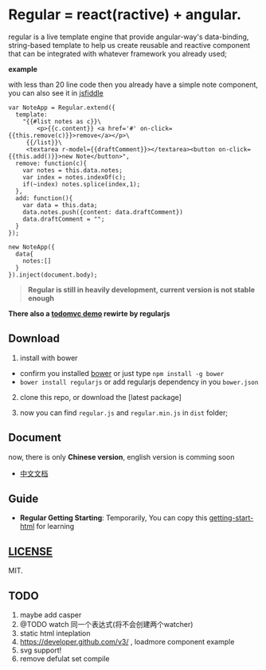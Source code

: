 # Regular = react(ractive) + angular.

regular is a live template engine that provide angular-way's data-binding, string-based template to help us create reusable and reactive component that can be integrated with whatever framework you already used;

__example__

with less than 20 line code then you already have a simple note component, you can also see it in [jsfiddle](http://jsfiddle.net/leeluolee/e6yD3/)

```
var NoteApp = Regular.extend({
  template: 
    "{{#list notes as c}}\
        <p>{{c.content}} <a href='#' on-click={{this.remove(c)}}>remove</a></p>\
     {{/list}}\
     <textarea r-model={{draftComment}}></textarea><button on-click={{this.add()}}>new Note</button>",
  remove: function(c){
    var notes = this.data.notes;
    var index = notes.indexOf(c);
    if(~index) notes.splice(index,1);
  },
  add: function(){
    var data = this.data;
    data.notes.push({content: data.draftComment})
    data.draftComment = "";
  }
});

new NoteApp({
  data{
    notes:[]
  }
}).inject(document.body);
```


> __Regular is still in heavily development, current version is not stable enough__

__There also a  [todomvc demo](http://jsfiddle.net/leeluolee/5Err9/) rewirte by regularjs__


## Download

1. install with bower 
  * confirm you installed [bower](https://github.com/bower/bower) or just type `npm install -g bower`
  * `bower install regularjs` or add regularjs dependency in you `bower.json`

2. clone this repo, or download the [latest package]

3. now you can find `regular.js` and `regular.min.js` in `dist` folder;


## Document

now, there is only __Chinese version__, english version is comming soon

* [中文文档](https://github.com/regularjs/regular/wiki/Chinese)



## Guide

* __Regular Getting Starting__: Temporarily, You can copy this [getting-start-html](https://github.com/regularjs/regular/tree/master/example/getting-start.html) for learning


## [LICENSE](https://github.com/regularjs/regular/blob/master/LICENSE)

MIT.



## TODO

1. maybe add casper
2. @TODO watch 同一个表达式(将不会创建两个watcher)
3. static html inteplation
4. https://developer.github.com/v3/ , loadmore  component example
5. svg support!
6. remove defulat set compile






